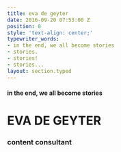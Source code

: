 ```yaml
---
title: eva de geyter
date: 2016-09-20 07:53:00 Z
position: 0
style: 'text-align: center;'
typewriter_words:
- in the end, we all become stories
- stories.
- stories!
- stories...
layout: section.typed
---
```




#### <span id="typed">in the end, we all become stories</span>


# EVA DE GEYTER

### content consultant